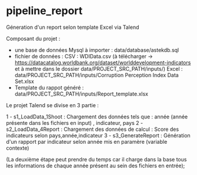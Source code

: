 # pipeline_report

Géneration d'un report selon template Excel via Talend

Composant du projet : 

 - une base de données Mysql à importer : data/database/astekdb.sql
 - fichier de données : 
 	CSV : WDIData.csv (à télécharger -> https://datacatalog.worldbank.org/dataset/worlddevelopment-indicators et à mettre dans le dossier data/PROJECT_SRC_PATH/inputs/)
 	Excel : data/PROJECT_SRC_PATH/inputs/Corruption Perception Index Data Set.xlsx
 - Template du rappot généré : data/PROJECT_SRC_PATH/inputs/Report_template.xlsx

Le projet Talend se divise en 3 partie : 

1 - s1_LoadData_1Shoot : Chargement des données tels que : année (année présente dans les fichiers en input) , indicateur, pays
2 - s2_LoadData_4Report : Chargement des données de calcul : Score des indicateurs selon pays,année,indicateur 
3 - s3_GenerateReport : Génération d'un rapport par indicateur selon année mis en paramère (variable contexte)

(La deuxième étape peut prendre du temps car il charge dans la base tous les informations de chaque année présent au sein des fichiers en entrée);

